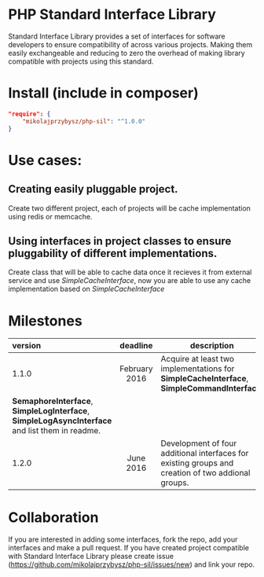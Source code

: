 # PHP Standard Interface Library

Standard Interface Library provides a set of interfaces for software developers to ensure compatibility of across various projects. Making them easily exchangeable and reducing to zero the overhead of making library compatible with projects using this standard.

# Install (include in composer)

```json
"require": {
    "mikolajprzybysz/php-sil": "^1.0.0"
}
```

# Use cases:
## Creating easily pluggable project.

Create two different project, each of projects will be cache implementation using redis or memcache.

## Using interfaces in project classes to ensure pluggability of different implementations.

Create class that will be able to cache data once it recieves it from external service and use *SimpleCacheInterface*,
now you are able to use any cache implementation based on *SimpleCacheInterface*

# Milestones
| version | deadline | description |
| :------- | :--------: | ----------- |
| 1.1.0   | February 2016 | Acquire at least two implementations for **SimpleCacheInterface**, **SimpleCommandInterface**,
**SemaphoreInterface**, **SimpleLogInterface**, **SimpleLogAsyncInterface** and list them in readme. |
| 1.2.0   | June 2016 | Development of four additional interfaces for existing groups and creation of two addional groups. |

# Collaboration
If you are interested in adding some interfaces, fork the repo, add your interfaces and make a pull request.
If you have created project compatible with Standard Interface Library please create issue (https://github.com/mikolajprzybysz/php-sil/issues/new) and link your repo.

